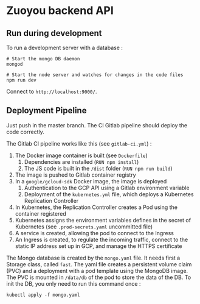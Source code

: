 # Zuoyou backend API

## Run during development

To run a development server with a database :

```shell script
# Start the mongo DB daemon
mongod

# Start the node server and watches for changes in the code files
npm run dev
```

Connect to `http://localhost:9000/`.

## Deployment Pipeline

Just push in the master branch. The CI Gitlab pipeline should deploy the code correctly.

The Gitlab CI pipeline works like this (see `gitlab-ci.yml`) :

1. The Docker image container is built (see `Dockerfile`)
    1. Dependencies are installed (`RUN npm install`)
    2. The JS code is built in the `/dist` folder (`RUN npm run build`)
2. The image is pushed to Gitlab container registry
3. In a `google/gcloud-sdk` Docker image, the image is deployed
    1. Authentication to the GCP API using a Gitlab environment variable
    2. Deployment of the `kubernetes.yml` file, which deploys a Kubernetes Replication Controller
4. In Kubernetes, the Replication Controller creates a Pod using the container registered
5. Kubernetes assigns the environment variables defines in the secret of Kubernetes (see `.prod-secrets.yaml` uncommitted file)
6. A service is created, allowing the pod to connect to the Ingress
7. An Ingress is created, to regulate the incoming traffic, connect to the static IP address set up in GCP, 
and manage the HTTPS certificate

The Mongo database is created by the `mongo.yaml` file. It needs first a Storage class, called `fast`.
The yaml file creates a persistent volume claim (PVC) and a deployment with a pod template using the MongoDB
image. The PVC is mounted in `/data/db` of the pod to store the data of the DB. 
To init the DB, you only need to run this command once :

```shell script
kubectl apply -f mongo.yaml
```
